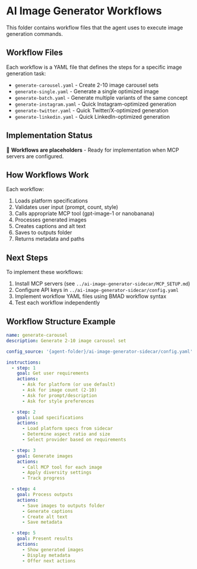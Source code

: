 # AI Image Generator Workflows

This folder contains workflow files that the agent uses to execute image generation commands.

## Workflow Files

Each workflow is a YAML file that defines the steps for a specific image generation task:

- `generate-carousel.yaml` - Create 2-10 image carousel sets
- `generate-single.yaml` - Generate a single optimized image
- `generate-batch.yaml` - Generate multiple variants of the same concept
- `generate-instagram.yaml` - Quick Instagram-optimized generation
- `generate-twitter.yaml` - Quick Twitter/X-optimized generation
- `generate-linkedin.yaml` - Quick LinkedIn-optimized generation

## Implementation Status

🚧 **Workflows are placeholders** - Ready for implementation when MCP servers are configured.

## How Workflows Work

Each workflow:

1. Loads platform specifications
2. Validates user input (prompt, count, style)
3. Calls appropriate MCP tool (gpt-image-1 or nanobanana)
4. Processes generated images
5. Creates captions and alt text
6. Saves to outputs folder
7. Returns metadata and paths

## Next Steps

To implement these workflows:

1. Install MCP servers (see `../ai-image-generator-sidecar/MCP_SETUP.md`)
2. Configure API keys in `../ai-image-generator-sidecar/config.yaml`
3. Implement workflow YAML files using BMAD workflow syntax
4. Test each workflow independently

## Workflow Structure Example

```yaml
name: generate-carousel
description: Generate 2-10 image carousel set

config_source: '{agent-folder}/ai-image-generator-sidecar/config.yaml'

instructions:
  - step: 1
    goal: Get user requirements
    actions:
      - Ask for platform (or use default)
      - Ask for image count (2-10)
      - Ask for prompt/description
      - Ask for style preferences

  - step: 2
    goal: Load specifications
    actions:
      - Load platform specs from sidecar
      - Determine aspect ratio and size
      - Select provider based on requirements

  - step: 3
    goal: Generate images
    actions:
      - Call MCP tool for each image
      - Apply diversity settings
      - Track progress

  - step: 4
    goal: Process outputs
    actions:
      - Save images to outputs folder
      - Generate captions
      - Create alt text
      - Save metadata

  - step: 5
    goal: Present results
    actions:
      - Show generated images
      - Display metadata
      - Offer next actions
```
